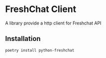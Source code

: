 # FreshChat Client
A library provide a http client for Freshchat API 

## Installation
`poetry install python-freshchat`
